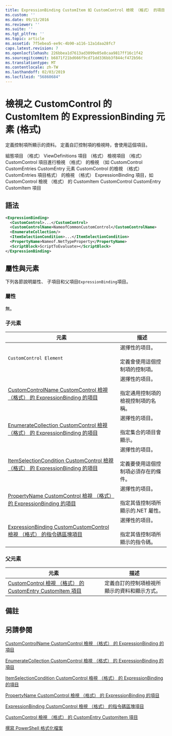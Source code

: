 ```yaml
---
title: ExpressionBinding CustomItem 如 CustomControl 檢視 （格式） 的項目 |Microsoft Docs
ms.custom: ''
ms.date: 09/13/2016
ms.reviewer: ''
ms.suite: ''
ms.tgt_pltfrm: ''
ms.topic: article
ms.assetid: 7f5ebea5-ee9c-4b90-a116-12a1daa28fc7
caps.latest.revision: 7
ms.openlocfilehash: 226bbea1d7613ad3099e05e8caa9817ff16c1f42
ms.sourcegitcommit: b6871f21bd666f9cd71dd336bb3f844cf472b56c
ms.translationtype: MT
ms.contentlocale: zh-TW
ms.lasthandoff: 02/03/2019
ms.locfileid: "56860684"
---
```

# <a name="expressionbinding-element-for-customitem-for-customcontrol-for-view-format"></a>檢視之 CustomControl 的 CustomItem 的 ExpressionBinding 元素 (格式)

定義控制項所顯示的資料。 定義自訂控制項的檢視時，會使用這個項目。

組態項目 （格式） ViewDefinitions 項目 （格式） 檢視項目 （格式） CustomControl 項目進行檢視 （格式） 的檢視 （如 CustomControl CustomEntries CustomEntry 元素 CustomControl 的檢視 （格式） CustomEntries 項目格式） 的檢視 （格式） ExpressionBinding 項目，如 CustomControl 檢視 （格式） 的 CustomItem CustomControl CustomEntry CustomItem 項目

## <a name="syntax"></a>語法

```xml
<ExpressionBinding>
  <CustomControl>...</CustomControl>
  <CustomControlName>NameofCommonCustomControl</CustomControlName>
  <EnumerateCollection/>
  <ItemSelectionCondition>...</ItemSelectionCondition>
  <PropertyName>Nameof.NetTypeProperty</PropertyName>
  <ScriptBlock>ScriptToEvaluate></ScriptBlock>
</ExpressionBinding>
```

## <a name="attributes-and-elements"></a>屬性與元素

下列各節說明屬性、 子項目和父項目`ExpressionBinding`項目。

### <a name="attributes"></a>屬性

無。

### <a name="child-elements"></a>子元素

|元素|描述|
|-------------|-----------------|
|`CustomControl Element`|選擇性的項目。<br /><br /> 定義會使用這個控制項的控制項。|
|[CustomControlName CustomControl 檢視 （格式） 的 ExpressionBinding 的項目](./customcontrolname-element-for-expressionbinding-for-customcontrol-for-view-format.md)|選擇性的項目。<br /><br /> 指定通用控制項的檢視控制項的名稱。|
|[EnumerateCollection CustomControl 檢視 （格式） 的 ExpressionBinding 的項目](./enumeratecollection-element-for-expressionbinding-for-customcontrol-for-view-format.md)|選擇性的項目。<br /><br /> 指定集合的項目會顯示。|
|[ItemSelectionCondition CustomControl 檢視 （格式） 的 ExpressionBinding 的項目](./itemselectioncondition-element-for-expressionbinding-for-customcontrol-format.md)|選擇性的項目。<br /><br /> 定義要使用這個控制項必須存在的條件。|
|[PropertyName CustomControl 檢視 （格式） 的 ExpressionBinding 的項目](./propertyname-element-for-expressionbinding-for-customcontrol-for-view-format.md)|選擇性的項目。<br /><br /> 指定其值控制項所顯示的.NET 屬性。|
|[ExpressionBinding CustomCustomControl 檢視 （格式） 的指令碼區塊項目](./scriptblock-element-for-expressionbinding-for-customcontrol-for-view-format.md)|選擇性的項目。<br /><br /> 指定其值控制項所顯示的指令碼。|

### <a name="parent-elements"></a>父元素

|元素|描述|
|-------------|-----------------|
|[CustomControl 檢視 （格式） 的 CustomEntry CustomItem 項目](./customitem-element-for-customentry-for-customcontrol-for-view-format.md)|定義自訂的控制項檢視所顯示的資料和顯示方式。|

## <a name="remarks"></a>備註

## <a name="see-also"></a>另請參閱

[CustomControlName CustomControl 檢視 （格式） 的 ExpressionBinding 的項目](./customcontrolname-element-for-expressionbinding-for-customcontrol-for-view-format.md)

[EnumerateCollection CustomControl 檢視 （格式） 的 ExpressionBinding 的項目](./enumeratecollection-element-for-expressionbinding-for-customcontrol-for-view-format.md)

[ItemSelectionCondition CustomControl 檢視 （格式） 的 ExpressionBinding 的項目](./itemselectioncondition-element-for-expressionbinding-for-customcontrol-format.md)

[PropertyName CustomControl 檢視 （格式） 的 ExpressionBinding 的項目](./propertyname-element-for-expressionbinding-for-customcontrol-for-view-format.md)

[ExpressionBinding CustomControl 檢視 （格式） 的指令碼區塊項目](./scriptblock-element-for-expressionbinding-for-customcontrol-for-view-format.md)

[CustomControl 檢視 （格式） 的 CustomEntry CustomItem 項目](./customitem-element-for-customentry-for-customcontrol-for-view-format.md)

[撰寫 PowerShell 格式化檔案](./writing-a-powershell-formatting-file.md)
